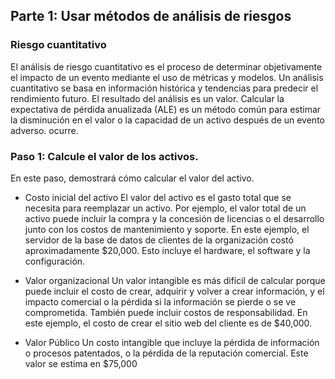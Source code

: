 ## Parte 1: Usar métodos de análisis de riesgos

### Riesgo cuantitativo

El análisis de riesgo cuantitativo es el proceso de determinar objetivamente el impacto de un evento mediante el uso de
métricas y modelos. Un análisis cuantitativo se basa en información histórica y tendencias para predecir el rendimiento 
futuro. El resultado del análisis es un valor. Calcular la expectativa de pérdida anualizada (ALE) es un método común 
para estimar la disminución en el valor o la capacidad de un activo después de un evento adverso. ocurre.

### Paso 1: Calcule el valor de los activos.

En este paso, demostrará cómo calcular el valor del activo.

* Costo inicial del activo
El valor del activo es el gasto total que se necesita para reemplazar un activo. Por ejemplo, el valor total de un 
activo puede incluir la compra y la concesión de licencias o el desarrollo junto con los costos de mantenimiento y 
soporte. En este ejemplo, el servidor de la base de datos de clientes de la organización costó aproximadamente 
$20,000. Esto incluye el hardware, el software y la configuración.

* Valor organizacional
Un valor intangible es más difícil de calcular porque puede incluir el costo de crear, adquirir y volver a crear 
información, y el impacto comercial o la pérdida si la información se pierde o se ve comprometida. También puede 
incluir costos de responsabilidad. En este ejemplo, el costo de crear el sitio web del cliente es de $40,000.

* Valor Público
Un costo intangible que incluye la pérdida de información o procesos patentados, o la pérdida de la reputación
comercial. Este valor se estima en $75,000

